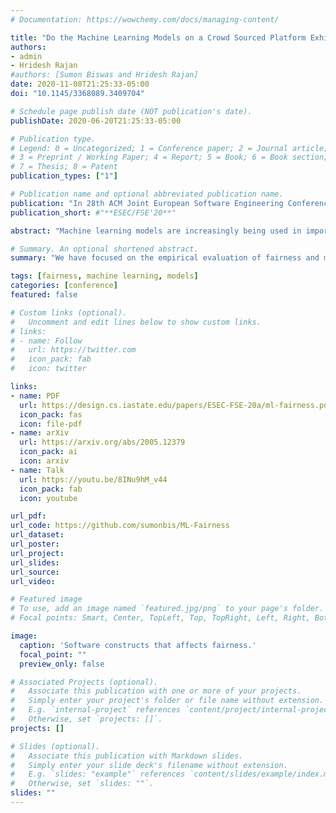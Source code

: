 ```yaml
---
# Documentation: https://wowchemy.com/docs/managing-content/

title: "Do the Machine Learning Models on a Crowd Sourced Platform Exhibit Bias? An Empirical Study on Model Fairness"
authors:
- admin
- Hridesh Rajan
#authors: [Sumon Biswas and Hridesh Rajan]
date: 2020-11-08T21:25:33-05:00
doi: "10.1145/3368089.3409704"

# Schedule page publish date (NOT publication's date).
publishDate: 2020-06-20T21:25:33-05:00

# Publication type.
# Legend: 0 = Uncategorized; 1 = Conference paper; 2 = Journal article;
# 3 = Preprint / Working Paper; 4 = Report; 5 = Book; 6 = Book section;
# 7 = Thesis; 8 = Patent
publication_types: ["1"]

# Publication name and optional abbreviated publication name.
publication: "In 28th ACM Joint European Software Engineering Conference and Symposium on the Foundations of Software Engineering (ESEC/FSE)"
publication_short: #"**ESEC/FSE'20**"

abstract: "Machine learning models are increasingly being used in important decision-making software such as approving bank loans, recommending criminal sentencing, hiring employees, and so on. It is important to ensure the fairness of these models so that no discrimination is made based on protected attribute (e.g., race, sex, age) while decision making. Algorithms have been developed to measure unfairness and mitigate them to a certain extent. In this paper, we have focused on the empirical evaluation of fairness and mitigations on real-world machine learning models. We have created a benchmark of 40 top-rated models from Kaggle used for 5 different tasks, and then using a comprehensive set of fairness metrics, evaluated their fairness. Then, we have applied 7 mitigation techniques on these models and analyzed the fairness, mitigation results, and impacts on performance. We have found that some model optimization techniques result in inducing unfairness in the models. On the other hand, although there are some fairness control mechanisms in machine learning libraries, they are not documented. The mitigation algorithm also exhibit common patterns such as mitigation in the post-processing is often costly (in terms of performance) and mitigation in the pre-processing stage is preferred in most cases. We have also presented different trade-off choices of fairness mitigation decisions. Our study suggests future research directions to reduce the gap between theoretical fairness aware algorithms and the software engineering methods to leverage them in practice."

# Summary. An optional shortened abstract.
summary: "We have focused on the empirical evaluation of fairness and mitigations on real-world machine learning models. We have created a benchmark of 40 top-rated models from Kaggle used for 5 different tasks, and then using a comprehensive set of fairness metrics, evaluated their fairness. Then, we have applied 7 mitigation techniques on these models and analyzed the fairness, mitigation results, and impacts on performance."

tags: [fairness, machine learning, models]
categories: [conference]
featured: false

# Custom links (optional).
#   Uncomment and edit lines below to show custom links.
# links:
# - name: Follow
#   url: https://twitter.com
#   icon_pack: fab
#   icon: twitter

links:
- name: PDF
  url: https://design.cs.iastate.edu/papers/ESEC-FSE-20a/ml-fairness.pdf
  icon_pack: fas
  icon: file-pdf
- name: arXiv
  url: https://arxiv.org/abs/2005.12379
  icon_pack: ai
  icon: arxiv
- name: Talk
  url: https://youtu.be/8INu9hM_v44
  icon_pack: fab
  icon: youtube

url_pdf:
url_code: https://github.com/sumonbis/ML-Fairness
url_dataset:
url_poster:
url_project:
url_slides:
url_source:
url_video:

# Featured image
# To use, add an image named `featured.jpg/png` to your page's folder.
# Focal points: Smart, Center, TopLeft, Top, TopRight, Left, Right, BottomLeft, Bottom, BottomRight.

image:
  caption: 'Software constructs that affects fairness.'
  focal_point: ""
  preview_only: false

# Associated Projects (optional).
#   Associate this publication with one or more of your projects.
#   Simply enter your project's folder or file name without extension.
#   E.g. `internal-project` references `content/project/internal-project/index.md`.
#   Otherwise, set `projects: []`.
projects: []

# Slides (optional).
#   Associate this publication with Markdown slides.
#   Simply enter your slide deck's filename without extension.
#   E.g. `slides: "example"` references `content/slides/example/index.md`.
#   Otherwise, set `slides: ""`.
slides: ""
---
```


<!-- {{% callout note %}}
Click the *Cite* button above to demo the feature to enable visitors to import publication metadata into their reference management software.
{{% /callout %}} -->
